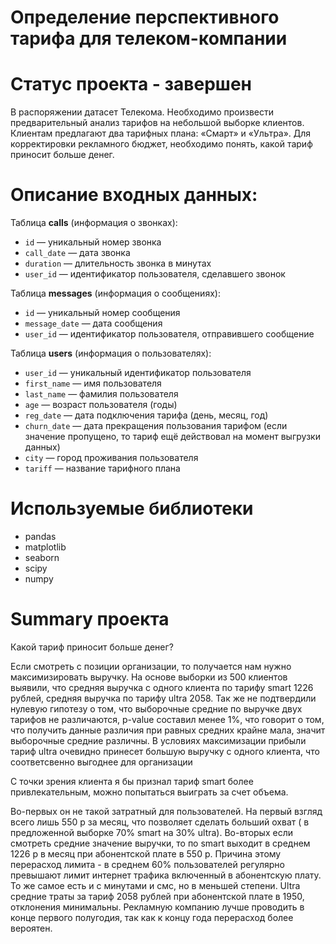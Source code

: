 # Определение перспективного тарифа для телеком-компании
# Статус проекта - завершен

В распоряжении датасет Телекома. Необходимо произвести предварительный анализ тарифов на небольшой выборке клиентов. Клиентам предлагают два тарифных плана: «Смарт» и «Ультра». Для корректировки рекламного бюджет, необходимо понять, какой тариф приносит больше денег.

# Описание входных данных:
Таблица **calls** (информация о звонках):
- `id` — уникальный номер звонка
- `call_date` — дата звонка
- `duration` — длительность звонка в минутах
- `user_id` — идентификатор пользователя, сделавшего звонок

Таблица **messages** (информация о сообщениях):
- `id` — уникальный номер сообщения
- `message_date` — дата сообщения
- `user_id` — идентификатор пользователя, отправившего сообщение

Таблица **users** (информация о пользователях):
- `user_id` — уникальный идентификатор пользователя
- `first_name` — имя пользователя
- `last_name` — фамилия пользователя
- `age` — возраст пользователя (годы)
- `reg_date` — дата подключения тарифа (день, месяц, год)
- `churn_date` — дата прекращения пользования тарифом (если значение пропущено, то тариф ещё действовал на момент выгрузки данных)
- `city` — город проживания пользователя
- `tariff` — название тарифного плана

# Используемые библиотеки

- pandas
- matplotlib
- seaborn
- scipy
- numpy

# Summary проекта

Какой тариф приносит больше денег?

Если смотреть с позиции организации, то получается нам нужно максимизировать выручку. На основе выборки из 500 клиентов выявили, что средняя выручка с одного клиента по тарифу smart 1226 рублей, средняя выручка по тарифу ultra 2058. Так же не подтвердили нулевую гипотезу о том, что выборочные средние по выручке двух тарифов не различаются, p-value составил менее 1%, что говорит о том, что получить данные различия при равных средних крайне мала, значит выборочные средние различны. В условиях максимизации прибыли тариф ultra очевидно принесет большую выручку с одного клиента, что соответсвенно выгоднее для организации

С точки зрения клиента я бы признал тариф smart более привлекательным, можно попытаться выиграть за счет объема.

Во-первых он не такой затратный для пользователей. На первый взгляд всего лишь 550 р за месяц, что позволяет сделать больший охват ( в предложенной выборке 70% smart на 30% ultra).
Во-вторых если смотреть средние значение выручки, то по smart выходит в среднем 1226 р в месяц при абонентской плате в 550 р. Причина этому перерасход лимита - в среднем 60% пользователей регулярно превышают лимит интернет трафика включенный в абонентскую плату. То же самое есть и с минутами и смс, но в меньшей степени. Ultra средние траты за тариф 2058 рублей при абонентской плате в 1950, отклонения минимальны.
Рекламную компанию лучше проводить в конце первого полугодия, так как к концу года перерасход более вероятен.
